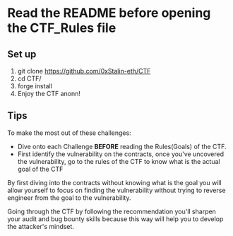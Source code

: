 # Read the README before opening the CTF_Rules file

## Set up
1. git clone https://github.com/0xStalin-eth/CTF
2. cd CTF/
3. forge install
4. Enjoy the CTF anonn!

## Tips
To make the most out of these challenges:
- Dive onto each Challenge **BEFORE** reading the Rules(Goals) of the CTF.
- First identify the vulnerability on the contracts, once you've uncovered the vulnerability, go to the rules of the CTF to know what is the actual goal of the CTF

By first diving into the contracts without knowing what is the goal you will allow yourself to focus on finding the vulnerability without trying to reverse engineer from the goal to the vulnerability.

Going through the CTF by following the recommendation you'll sharpen your audit and bug bounty skills because this way will help you to develop the attacker's mindset.